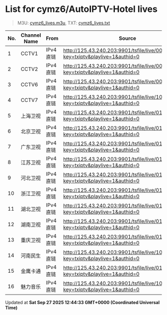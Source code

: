 # List for **cymz6/AutoIPTV-Hotel lives**

> M3U: [cymz6_lives.m3u](/cymz6_lives.m3u), TXT: [cymz6_lives.txt](/txt/cymz6_lives.txt)

| No. | Channel Name | From | Source |
| --- | ------------ | ---- | ------ |
| 1 | CCTV1 | IPv4 直链 | <http://125.43.240.203:9901/tsfile/live/0001_1.m3u8?key=txiptv&playlive=1&authid=0> |
| 2 | CCTV2 | IPv4 直链 | <http://125.43.240.203:9901/tsfile/live/0002_1.m3u8?key=txiptv&playlive=1&authid=0> |
| 3 | CCTV6 | IPv4 直链 | <http://125.43.240.203:9901/tsfile/live/0007_1.m3u8?key=txiptv&playlive=1&authid=0> |
| 4 | CCTV7 | IPv4 直链 | <http://125.43.240.203:9901/tsfile/live/1006_1.m3u8?key=txiptv&playlive=1&authid=0> |
| 5 | 上海卫视 | IPv4 直链 | <http://125.43.240.203:9901/tsfile/live/0107_2.m3u8?key=txiptv&playlive=1&authid=0> |
| 6 | 北京卫视 | IPv4 直链 | <http://125.43.240.203:9901/tsfile/live/0107_1.m3u8?key=txiptv&playlive=1&authid=0> |
| 7 | 广东卫视 | IPv4 直链 | <http://125.43.240.203:9901/tsfile/live/0125_1.m3u8?key=txiptv&playlive=1&authid=0> |
| 8 | 江苏卫视 | IPv4 直链 | <http://125.43.240.203:9901/tsfile/live/0127_1.m3u8?key=txiptv&playlive=1&authid=0> |
| 9 | 河北卫视 | IPv4 直链 | <http://125.43.240.203:9901/tsfile/live/0117_1.m3u8?key=txiptv&playlive=1&authid=0> |
| 10 | 浙江卫视 | IPv4 直链 | <http://125.43.240.203:9901/tsfile/live/0124_1.m3u8?key=txiptv&playlive=1&authid=0> |
| 11 | 湖北卫视 | IPv4 直链 | <http://125.43.240.203:9901/tsfile/live/0132_1.m3u8?key=txiptv&playlive=1&authid=0> |
| 12 | 湖南卫视 | IPv4 直链 | <http://125.43.240.203:9901/tsfile/live/0128_1.m3u8?key=txiptv&playlive=1&authid=0> |
| 13 | 重庆卫视 | IPv4 直链 | <http://125.43.240.203:9901/tsfile/live/0142_1.m3u8?key=txiptv&playlive=1&authid=0> |
| 14 | 河南民生 | IPv4 直链 | <http://125.43.240.203:9901/tsfile/live/1002_1.m3u8?key=txiptv&playlive=1&authid=0> |
| 15 | 金鹰卡通 | IPv4 直链 | <http://125.43.240.203:9901/tsfile/live/0136_1.m3u8?key=txiptv&playlive=1&authid=0> |
| 16 | 魅力音乐 | IPv4 直链 | <http://125.43.240.203:9901/tsfile/live/1000_1.m3u8?key=txiptv&playlive=1&authid=0> |

Updated at **Sat Sep 27 2025 12:44:33 GMT+0000 (Coordinated Universal Time)**
